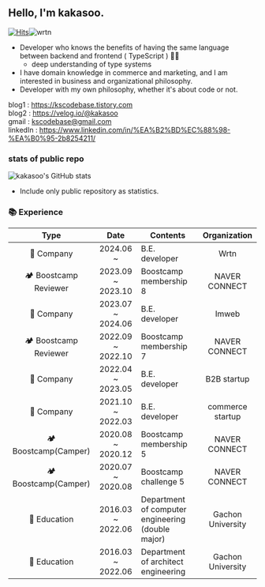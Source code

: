 ## Hello, I'm kakasoo.
[![Hits](https://hits.seeyoufarm.com/api/count/incr/badge.svg?url=https%3A%2F%2Fgithub.com%2Fkakasoo&count_bg=%2379C83D&title_bg=%23555555&icon=&icon_color=%23E7E7E7&title=hits&edge_flat=false)](https://hits.seeyoufarm.com)![wrtn](https://github.com/user-attachments/assets/563ba808-356b-42b2-80bd-94dede3f262c)

  
- Developer who knows the benefits of having the same language between backend and frontend ( TypeScript ) 👨‍💻
    - deep understanding of type systems
- I have domain knowledge in commerce and marketing, and I am interested in business and organizational philosophy.
- Developer with my own philosophy, whether it's about code or not.

blog1 : https://kscodebase.tistory.com  
blog2 : https://velog.io/@kakasoo  
gmail : kscodebase@gmail.com  
linkedIn : https://www.linkedin.com/in/%EA%B2%BD%EC%88%98-%EA%B0%95-2b8254211/

### stats of public repo
![kakasoo's GitHub stats](https://github-readme-stats.vercel.app/api?username=kakasoo&theme=dark&width=100%)
- Include only public repository as statistics.
  
   
### 📚 Experience

|         Type          |       Date        | Contents                                  |  Organization   |
| :-------------------: | :---------------: | ----------------------------------------- | :-------------: |
|     🌃 Company     | 2024.06 ~ | B.E. developer                            |  Wrtn  |
|      🏕️ Boostcamp Reviewer      | 2023.09 ~ 2023.10 | Boostcamp membership 8                    |  NAVER CONNECT  |
|     🌃 Company     | 2023.07 ~ 2024.06 | B.E. developer                            |  Imweb  |
|      🏕️ Boostcamp Reviewer      | 2022.09 ~ 2022.10 | Boostcamp membership 7                    |  NAVER CONNECT  |
|     🌃 Company     | 2022.04 ~ 2023.05 | B.E. developer                            |  B2B startup  |
|     🌃 Company     | 2021.10 ~ 2022.03 | B.E. developer                            |  commerce startup  |
|      🏕️ Boostcamp(Camper)      | 2020.08 ~ 2020.12 | Boostcamp membership 5                    |  NAVER CONNECT  |
|      🏕️ Boostcamp(Camper)      | 2020.07 ~ 2020.08 | Boostcamp challenge 5                     |  NAVER CONNECT  |
|      🏫 Education      | 2016.03 ~ 2022.06 | Department of computer engineering (double major)                    | Gachon University |
|      🏫 Education      | 2016.03 ~ 2022.06 | Department of architect engineering                    | Gachon University |


